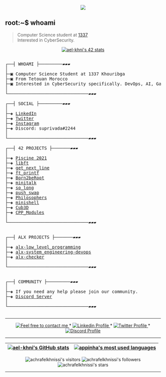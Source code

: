 </p>
<p align="center">  
<img src ="https://cdn.dribbble.com/users/2495095/screenshots/6022014/media/bde6ebc855e312547d5f791f427de779.gif">
</p>

## root:~$ whoami
>  Computer Science student at [1337](https://1337.ma/en/) \
>  Interested in CyberSecurity.


<p align="center">
<a href="https://github.com/oakoudad/badge42"><img src="https://badge.mediaplus.ma/starryblue/ael-khni" alt="ael-khni's 42 stats" /></a>
</p>



<pre>

┌──┤ WHOAMI ├─────────▰▰▰
│
├─▣ Computer Science Student at 1337 Khouribga
├─▣ From Tetouan Morocco
├─▣ Interested in CyberSecurity specifically. DevOps, AI, GameDev generally.
│
└───────────────────────────────▰▰▰

┌──┤ SOCIAL ├─────────▰▰▰
│
├─◈ <a href="https://www.linkedin.com/in/achraf-elkhnissi">LinkedIn</a>
├─◈ <a href="https://twitter.com/suprivada">Twitter</a>
├─◈ <a href="https://www.instagram.com/su_privada">Instagram</a>
├─◈ Discord: suprivada#2244
│
└───────────────────────────────▰▰▰

┌──┤ 42 PROJECTS ├───────▰▰▰
│
├─◈ <a href="https://github.com/achrafelkhnissi/1337/tree/master/Piscine-2021">Piscine 2021</a>
├─◈ <a href="https://github.com/achrafelkhnissi/libft">libft</a>
├─◈ <a href="https://github.com/achrafelkhnissi/get_next_line">get_next_line</a>
├─◈ <a href="https://github.com/achrafelkhnissi/ft_printf">ft_printf</a>
├─◈ <a href="https://github.com/achrafelkhnissi/Born2beRoot">Born2beRoot</a>
├─◈ <a href="https://github.com/achrafelkhnissi/minitalk">minitalk</a>
├─◈ <a href="https://github.com/achrafelkhnissi/so_long">so_long</a>
├─◈ <a href="https://github.com/achrafelkhnissi/push_swap">push_swap</a>
├─◈ <a href="https://github.com/achrafelkhnissi/Philosophers">Philosophers</a>
├─◈ <a href="https://github.com/achrafelkhnissi/minishell">minishell</a>
├─◈ <a href="https://github.com/achrafelkhnissi/cub3d">Cub3D</a>
├─◈ <a href="https://github.com/achrafelkhnissi/CPP_Modules">CPP_Modules</a>
│
└───────────────────────────────▰▰▰


┌──┤ ALX PROJECTS ├───────▰▰▰
│
├─◈ <a href="https://github.com/achrafelkhnissi/alx-low_level_programming">alx-low_level_programming</a>
├─◈ <a href="https://github.com/achrafelkhnissi/alx-system_engineering-devops">alx-system_engineering-devops</a>
├─◈ <a href="https://github.com/achrafelkhnissi/alx-checker">alx-checker</a>
│
└───────────────────────────────▰▰▰


┌──┤ COMMUNITY ├─────────▰▰▰
│
├─◈ If you need any help please join our community.
├─◈ <a href="https://discord.gg/vTvkDgsS6J">Discord Server</a>
│
└───────────────────────────────▰▰▰

</pre>

--------------

<p align="center">
	<a href="mailto:achraf.elkhnissi@icloud.com">
		<img alt="Feel free to contact me" src="https://img.shields.io/badge/-Ask_me_anything-blue?style=flat&logo=Gmail&logoColor=white&link=mailto:achraf.elkhnissi@gmail.com&color=3d85c6" />
	</a>
	<span> * </span>
    <a href="https://www.linkedin.com/in/achrafelkhnissi/">
        <img alt="Linkedin Profile" src="https://img.shields.io/badge/-Linkedin-0072b1?style=flat&logo=Linkedin&logoColor=white&link=https://www.linkedin.com/in/achrafelkhnissi/" />
    </a>
    <span> * </span>
    <a href="https://twitter.com/suprivada">
        <img alt="Twitter Profile" src="https://img.shields.io/badge/-Twitter-0072b1?style=flat&logo=Twitter&logoColor=white&link=https://www.linkedin.com/in/achrafelkhnissi/&color=1DA1F2" />
    </a>
    <span> * </span>
    <a href="https://www.linkedin.com/in/achrafelkhnissi/">
        <img alt="Discord Profile" src="https://img.shields.io/badge/-Discord-0072b1?style=flat&logo=Discord&logoColor=white&link=https://www.linkedin.com/in/achrafelkhnissi/&color=7289da" />
    </a>

</p>

---------------
| [![ael-khni's GitHub stats](https://github-readme-stats.vercel.app/api?username=achrafelkhnissi&count_private=true&show_icons=true&hide=issues&hide_border=true&theme=jolly)](https://github.com/achrafelkhnissi?tab=repositories) | [![appinha's most used languages](https://github-readme-stats.vercel.app/api/top-langs/?username=appinha&layout=compact&hide_border=true&theme=jolly)](https://github.com/achrafelkhnissi?tab=repositories) |
|:-:|:-:|

<p align="center">
	<img alt="achrafelkhnissi's visitors" src="https://komarev.com/ghpvc/?username=achrafelkhnissi&color=8c36db&style=flat&label=visitors" />
	<img alt="achrafelkhnissi's followers" src="https://img.shields.io/github/followers/achrafelkhnissi?color=blueviolet" />
	<img alt="achrafelkhnissi's stars" src="https://img.shields.io/github/stars/achrafelkhnissi?color=blueviolet" />
</p>

---------------

